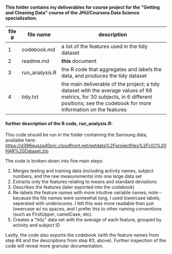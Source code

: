 #### This folder contains my deliverables for course project for the "Getting and Cleaning Data" course of the JHU/Coursera Data Science specialization.

file # | file name | description
-------|-----------|-------------
1 | codebook.md | a list of the features used in the tidy dataset
2 | readme.md | **this** document
3 | run_analysis.R | the R code that aggregates and labels the data, and produces the tidy dataset
4 | tidy.txt | the main deliverable of the project; a tidy dataset with the average values of 66 metrics, for 30 subjects, in 6 different positions; see the codebook for more information on the features

#### further description of the R code, run_analysis.R:

This code should be run in the folder containing the Samsung data, available here: https://d396qusza40orc.cloudfront.net/getdata%2Fprojectfiles%2FUCI%20HAR%20Dataset.zip

The code is broken-down into five main steps:
1. Merges testing and training data (including activity names, subject numbers, and the raw measurements) into one large data set
2. Extracts only the features relating to means and standard deviations
3. Describes the features (later exported into the codebook)
4. Re-labels the feature names with more intuitive variable names; note--because the file names were somewhat long, I used lowercase labels, seperated with underscores.  I felt this was more readable than just lowercase w/ no spaces, and I prefer this to other naming conventions (such as FirstUpper, camelCase, etc).
5. Creates a "tidy" data set with the average of each feature, grouped by activity and subject ID

Lastly, the code also exports the codebook (with the feature names from step #4 and the descriptions from step #3, above).  Further inspection of the code will reveal more granular documentation.
